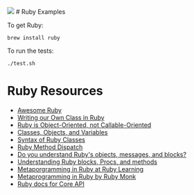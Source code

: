<img src="https://raw.githubusercontent.com/rtoal/polyglot/master/docs/resources/ruby-logo-64.png">
# Ruby Examples

To get Ruby:

```
brew install ruby
```

To run the tests:

```
./test.sh
```

# Ruby Resources

* [Awesome Ruby](https://github.com/markets/awesome-ruby)
* [Writing our Own Class in Ruby](http://rubylearning.com/satishtalim/writing_our_own_class_in_ruby.html)
* [Ruby is Object-Oriented, not Callable-Oriented](http://yehudakatz.com/2010/02/21/ruby-is-not-a-callable-oriented-language/)
* [Classes, Objects, and Variables](http://phrogz.net/programmingruby/tut_classes.html)
* [Syntax of Ruby Classes](http://en.wikibooks.org/wiki/Ruby_Programming/Syntax/Classes)
* [Ruby Method Dispatch](https://blog.jcoglan.com/2013/05/08/how-ruby-method-dispatch-works/)
* [Do you understand Ruby's objects, messages, and blocks?](http://rubylearning.com/blog/2010/11/03/do-you-understand-rubys-objects-messages-and-blocks/)
* [Understanding Ruby blocks, Procs, and methods](http://eli.thegreenplace.net/2006/04/18/understanding-ruby-blocks-procs-and-methods/)
* [Metaporgramming in Ruby at Ruby Learning](http://ruby-metaprogramming.rubylearning.com/)
* [Metaprogramming in Ruby by Ruby Monk](https://rubymonk.com/learning/books/2-metaprogramming-ruby)
* [Ruby docs for Core API](http://ruby-doc.org/core)
